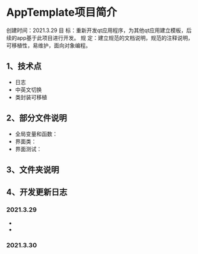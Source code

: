 # AppTemplate项目简介

创建时间：2021.3.29
目    标：重新开发qt应用程序，为其他qt应用建立模板，后续的app基于此项目进行开发。
规    定：建立规范的文档说明，规范的注释说明，可移植性，易维护，面向对象编程。

## 1、技术点
- 日志
- 中英文切换
- 类封装可移植

## 2、部分文件说明
- 全局变量和函数：
- 界面类：
- 界面测试：

## 3、文件夹说明

## 4、开发更新日志
### 2021.3.29
- 
- 

### 2021.3.30















